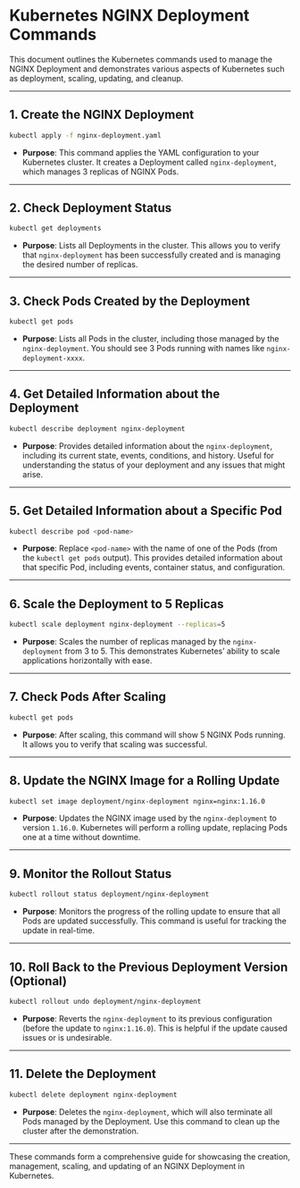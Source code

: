 # Kubernetes NGINX Deployment Commands

This document outlines the Kubernetes commands used to manage the NGINX Deployment and demonstrates various aspects of Kubernetes such as deployment, scaling, updating, and cleanup.

---

## 1. Create the NGINX Deployment

```bash
kubectl apply -f nginx-deployment.yaml
```

- **Purpose**: This command applies the YAML configuration to your Kubernetes cluster. It creates a Deployment called `nginx-deployment`, which manages 3 replicas of NGINX Pods.

---

## 2. Check Deployment Status

```bash
kubectl get deployments
```

- **Purpose**: Lists all Deployments in the cluster. This allows you to verify that `nginx-deployment` has been successfully created and is managing the desired number of replicas.

---

## 3. Check Pods Created by the Deployment

```bash
kubectl get pods
```

- **Purpose**: Lists all Pods in the cluster, including those managed by the `nginx-deployment`. You should see 3 Pods running with names like `nginx-deployment-xxxx`.

---

## 4. Get Detailed Information about the Deployment

```bash
kubectl describe deployment nginx-deployment
```

- **Purpose**: Provides detailed information about the `nginx-deployment`, including its current state, events, conditions, and history. Useful for understanding the status of your deployment and any issues that might arise.

---

## 5. Get Detailed Information about a Specific Pod

```bash
kubectl describe pod <pod-name>
```

- **Purpose**: Replace `<pod-name>` with the name of one of the Pods (from the `kubectl get pods` output). This provides detailed information about that specific Pod, including events, container status, and configuration.

---

## 6. Scale the Deployment to 5 Replicas

```bash
kubectl scale deployment nginx-deployment --replicas=5
```

- **Purpose**: Scales the number of replicas managed by the `nginx-deployment` from 3 to 5. This demonstrates Kubernetes’ ability to scale applications horizontally with ease.

---

## 7. Check Pods After Scaling

```bash
kubectl get pods
```

- **Purpose**: After scaling, this command will show 5 NGINX Pods running. It allows you to verify that scaling was successful.

---

## 8. Update the NGINX Image for a Rolling Update

```bash
kubectl set image deployment/nginx-deployment nginx=nginx:1.16.0
```

- **Purpose**: Updates the NGINX image used by the `nginx-deployment` to version `1.16.0`. Kubernetes will perform a rolling update, replacing Pods one at a time without downtime.

---

## 9. Monitor the Rollout Status

```bash
kubectl rollout status deployment/nginx-deployment
```

- **Purpose**: Monitors the progress of the rolling update to ensure that all Pods are updated successfully. This command is useful for tracking the update in real-time.

---

## 10. Roll Back to the Previous Deployment Version (Optional)

```bash
kubectl rollout undo deployment/nginx-deployment
```

- **Purpose**: Reverts the `nginx-deployment` to its previous configuration (before the update to `nginx:1.16.0`). This is helpful if the update caused issues or is undesirable.

---

## 11. Delete the Deployment

```bash
kubectl delete deployment nginx-deployment
```

- **Purpose**: Deletes the `nginx-deployment`, which will also terminate all Pods managed by the Deployment. Use this command to clean up the cluster after the demonstration.

---

These commands form a comprehensive guide for showcasing the creation, management, scaling, and updating of an NGINX Deployment in Kubernetes.